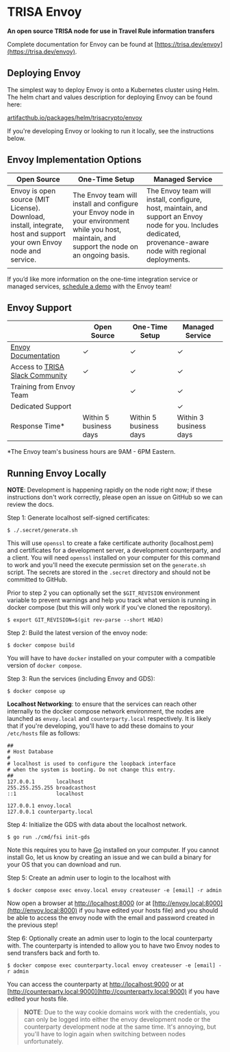 # TRISA Envoy

**An open source TRISA node for use in Travel Rule information transfers**

Complete documentation for Envoy can be found at [https://trisa.dev/envoy](https://trisa.dev/envoy).

## Deploying Envoy

The simplest way to deploy Envoy is onto a Kubernetes cluster using Helm. The helm chart and values description for deploying Envoy can be found here:

[artifacthub.io/packages/helm/trisacrypto/envoy](https://artifacthub.io/packages/helm/trisacrypto/envoy)

If you're developing Envoy or looking to run it locally, see the instructions below.

## Envoy Implementation Options

| Open Source                                                                                                         | One-Time Setup                                                                                                                                    | Managed Service                                                                                                                                                 |
| ------------------------------------------------------------------------------------------------------------------- | ------------------------------------------------------------------------------------------------------------------------------------------------- | --------------------------------------------------------------------------------------------------------------------------------------------------------------- |
| Envoy is open source (MIT License). Download, install, integrate, host and support your own Envoy node and service. | The Envoy team will install and configure your Envoy node in your environment while you host, maintain, and support the node on an ongoing basis. | The Envoy team will install, configure, host, maintain, and support an Envoy node for you. Includes dedicated, provenance-aware node with regional deployments. |
|                                                                                                                     |                                                                                                                                                   |                                                                                                                                                                 |

If you’d like more information on the one-time integration service or managed services, [schedule a demo](https://rtnl.link/p2WzzmXDuSu) with the Envoy team!


## Envoy Support

|                        | Open Source            | One-Time Setup         | Managed Service |
| ------------------------------- | ---------------------- | ---------------------- | ---------------------- |
| [Envoy Documentation](https://trisa.dev/envoy/index.html)                                            | 	&#10003;                                    | 	&#10003;                                    | 	&#10003;                                    |
| Access to [TRISA Slack Community](https://trisa-workspace.slack.com/)                                | 	&#10003;                                    | 	&#10003;                                    | 	&#10003;                                    |
| Training from Envoy Team                                       |                                              | 	&#10003;                                    | 	&#10003;                                    |
| Dedicated Support                                              |                                              |                                              | 	&#10003;                                    |
| Response Time*                                                 | Within 5 business days                       | Within 5 business days                       | Within 3 business days                       |


*The Envoy team's business hours are 9AM - 6PM Eastern.

## Running Envoy Locally

**NOTE**: Development is happening rapidly on the node right now; if these instructions don't work correctly, please open an issue on GitHub so we can review the docs.

Step 1: Generate localhost self-signed certificates:

```
$ ./.secret/generate.sh
```

This will use `openssl` to create a fake certificate authority (localhost.pem) and certificates for a development server, a development counterparty, and a client. You will need `openssl` installed on your computer for this command to work and you'll need the execute permission set on the `generate.sh` script. The secrets are stored in the `.secret` directory and should not be committed to GitHub.

Prior to step 2 you can optionally set the `$GIT_REVISION` environment variable to prevent warnings and help you track what version is running in docker compose (but this will only work if you've cloned the repository).

```
$ export GIT_REVISION=$(git rev-parse --short HEAD)
```

Step 2: Build the latest version of the envoy node:

```
$ docker compose build
```

You will have to have `docker` installed on your computer with a compatible version of `docker compose`.

Step 3: Run the services (including Envoy and GDS):

```
$ docker compose up
```

**Localhost Networking**: to ensure that the services can reach other internally to the docker compose network environment, the nodes are launched as `envoy.local` and `counterparty.local` respectively. It is likely that if you're developing, you'll have to add these domains to your `/etc/hosts` file as follows:

```
##
# Host Database
#
# localhost is used to configure the loopback interface
# when the system is booting. Do not change this entry.
##
127.0.0.1       localhost
255.255.255.255 broadcasthost
::1             localhost

127.0.0.1 envoy.local
127.0.0.1 counterparty.local
```

Step 4: Initialize the GDS with data about the localhost network.

```
$ go run ./cmd/fsi init-gds
```

Note this requires you to have [Go](https://go.dev/doc/install) installed on your computer. If you cannot install Go, let us know by creating an issue and we can build a binary for your OS that you can download and run.

Step 5: Create an admin user to login to the localhost with

```
$ docker compose exec envoy.local envoy createuser -e [email] -r admin
```

Now open a browser at [http://localhost:8000](http://localhost:8000) (or at [http://envoy.local:8000](http://envoy.local:8000) if you have edited your hosts file) and you should be able to access the envoy node with the email and password created in the previous step!

Step 6: Optionally create an admin user to login to the local counterparty with. The counterparty is intended to allow you to have two Envoy nodes to send transfers back and forth to.

```
$ docker compose exec counterparty.local envoy createuser -e [email] -r admin
```

You can access the counterparty at [http://localhost:9000](http://localhost:9000) or at [http://counterparty.local:9000](http://counterparty.local:9000) if you have edited your hosts file.

> **NOTE**: Due to the way cookie domains work with the credentials, you can only be logged into either the envoy development node or the counterparty development node at the same time. It's annoying, but you'll have to login again when switching between nodes unfortunately.